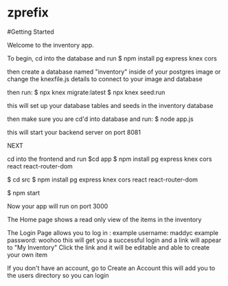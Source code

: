 # zprefix

#Getting Started

Welcome to the inventory app.

To begin, cd into the database and run 
$   npm install pg express knex cors

then create a database named "inventory" inside of your postgres image or change the knexfile.js details to connect to your image and database

then run:
$   npx knex migrate:latest
$   npx knex seed:run

this will set up your database tables and seeds in the inventory database

then make sure you are cd'd into database and run:
$   node app.js

this will start your backend server on port 8081

NEXT

cd into the frontend and run
$cd app
$   npm install pg express knex cors react react-router-dom

$ cd src
$   npm install pg express knex cors react react-router-dom

$   npm start

Now your app will run on port 3000

The Home page shows a read only view of the items in the inventory

The Login Page allows you to log in : 
example username: maddyc
example password: woohoo
this will get you a successful login and a link will appear to "My Inventory"
Click the link and it will be editable and able to create your own item

If you don't have an account, go to Create an Account this will add you to the users directory so you can login
